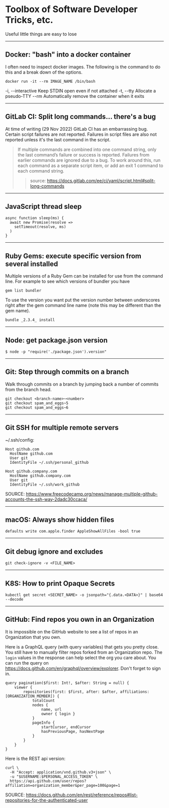 # Toolbox of Software Developer Tricks, etc.
Useful little things are easy to lose

---
## Docker: "bash" into a docker container
I often need to inspect docker images.  The following is the command to do this and a break down of the options.

```
docker run -it --rm IMAGE_NAME /bin/bash
```
-i, --interactive Keep STDIN open even if not attached 
-t, --tty Allocate a pseudo-TTY
--rm Automatically remove the container when it exits 

---
## GitLab CI: Split long commands... there's a bug

At time of writing (29 Nov 2022) GitLab CI has an embarrassing bug. Certain script failures are not reported. Failures in script files are also not reported unless it's the last command in the script.

> If multiple commands are combined into one command string, only the last command’s failure or success is reported. Failures from earlier commands are ignored due to a bug. To work around this, run each command as a separate script item, or add an exit 1 command to each command string.
>
>> source: https://docs.gitlab.com/ee/ci/yaml/script.html#split-long-commands

---
## JavaScript thread sleep
```
async function sleep(ms) {
  await new Promise(resolve =>
    setTimeout(resolve, ms)
  )
}
```
___
## Ruby Gems: execute specific version from several installed
Multiple versions of a Ruby Gem can be installed for use from the command line. For example to see which versions of bundler you have 

```
gem list bundler
```

To use the version you want put the version number between underscores right after the gem command line name (note this may be different than the gem name).

```
bundle _2.3.4_ install
```
---
## Node: get package.json version
```
$ node -p "require('./package.json').version"
```
---
## Git: Step through commits on a branch
Walk through commits on a branch by jumping back a number of commits from the branch head.
```
git checkout <branch-name>~<number>
git checkout spam_and_eggs~5
git checkout spam_and_eggs~6
```
---
## Git SSH for multiple remote servers
~/.ssh/config:
```
Host github.com
  HostName github.com
  User git
  IdentityFile ~/.ssh/personal_github

Host github.company.com
  HostName github.company.com
  User git
  IdentityFile ~/.ssh/work_github
```
SOURCE: https://www.freecodecamp.org/news/manage-multiple-github-accounts-the-ssh-way-2dadc30ccaca/

---
## macOS: Always show hidden files
```
defaults write com.apple.finder AppleShowAllFiles -bool true
```
---
## Git debug ignore and excludes
```
git check-ignore -v <FILE_NAME>
```
---
## K8S: How to print Opaque Secrets
```
kubectl get secret <SECRET_NAME> -o jsonpath="{.data.<DATA>}" | base64 --decode
```
---
## GitHub: Find repos you own in an Organization

It is impossible on the GitHub website to see a list of repos in an Organization that you own.

Here is a GraphQL query (with query variables) that gets you pretty close. You still have to manually filter repos forked from an Organization repo. The `login` values in the response can help select the org you care about. You can run the query on https://docs.github.com/en/graphql/overview/explorer. Don't forget to sign in.

```
query pagination($first: Int!, $after: String = null) {
    viewer {
        repositories(first: $first, after: $after, affiliations: [ORGANIZATION_MEMBER]) {
            totalCount
            nodes {
                name, url
                owner { login }
            }
            pageInfo {
                startCursor, endCursor
                hasPreviousPage, hasNextPage
            }
        }
    }
}
```

Here is the REST api version:  

```
curl \
  -H "Accept: application/vnd.github.v3+json" \
  -u "$USERNAME:$PERSONAL_ACCESS_TOKEN" \
  https://api.github.com/user/repos?affiliation=organization_member&per_page=100&page=1
```
SOURCE: https://docs.github.com/en/rest/reference/repos#list-repositories-for-the-authenticated-user
